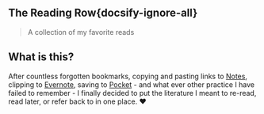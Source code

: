 ## The Reading Row{docsify-ignore-all}

> A collection of my favorite reads

## What is this?

After countless forgotten bookmarks, copying and pasting links to [Notes](https://www.icloud.com/notes), clipping to [Evernote](https://evernote.com/products/webclipper), saving to [Pocket](https://getpocket.com) - and what ever other practice I have failed to remember - I finally decided to put the literature I meant to re-read, read later, or refer back to in one place. :heart: